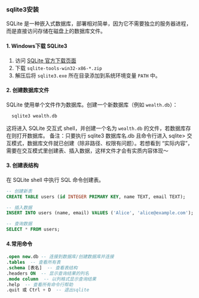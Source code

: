 ### sqlite3安装
SQLite 是一种嵌入式数据库，部署相对简单，因为它不需要独立的服务器进程，而是直接访问存储在磁盘上的数据库文件。

#### 1. Windows下载 SQLite3
  1. 访问 [SQLite 官方下载页面](https://www.sqlite.org/download.html)
  2. 下载 `sqlite-tools-win32-x86-*.zip`
  3. 解压后将 `sqlite3.exe` 所在目录添加到系统环境变量 `PATH` 中。

#### 2. 创建数据库文件
SQLite 使用单个文件作为数据库。创建一个新数据库（例如 `wealth.db`）：
```bash
  sqlite3 wealth.db
```
这将进入 SQLite 交互式 shell，并创建一个名为 `wealth.db` 的文件，若数据库存在则打开数据库。
备注：只要执行 sqlite3 数据库名.db 且命令行进入 sqlite> 交互模式，数据库文件就已创建（除非路径、权限有问题）。若想看到 “实际内容”，需要在交互模式里创建表、插入数据，这样文件才会有实质内容体现～
#### 3. 创建表结构
在 SQLite shell 中执行 SQL 命令创建表。
```sql
-- 创建新表
CREATE TABLE users (id INTEGER PRIMARY KEY, name TEXT, email TEXT);

-- 插入数据
INSERT INTO users (name, email) VALUES ('Alice', 'alice@example.com');

-- 查询数据
SELECT * FROM users;
```
#### 4.常用命令
```sql
.open new.db -- 连接到数据库/创建数据库并连接
.tables  -- 查看所有表
.schema [表名]  -- 查看表结构
.headers ON  -- 显示查询结果的列名
.mode column  -- 以列格式显示查询结果
.help  -- 查看所有命令行帮助
.quit 或 Ctrl + D  -- 退出sqlite
```

